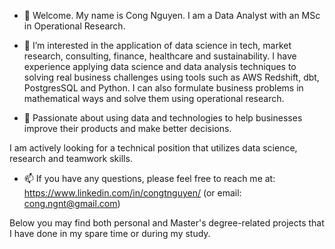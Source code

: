 - 👋  Welcome. My name is Cong Nguyen. I am a Data Analyst with an MSc in Operational Research.

- 👀 I’m interested in the application of data science in tech, market research, consulting, finance, healthcare and sustainability. I have experience applying data science and data analysis techniques to solving real business challenges using tools such as AWS Redshift, dbt, PostgresSQL and Python. I can also formulate business problems in mathematical ways and solve them using operational research.

- 💞️ Passionate about using data and technologies to help businesses improve their products and make better decisions.

I am actively looking for a technical position that utilizes data science, research and teamwork skills.

- 📫 If you have any questions, please feel free to reach me at: https://www.linkedin.com/in/congtnguyen/ (or email: cong.ngnt@gmail.com)

Below you may find both personal and Master's degree-related projects that I have done in my spare time or during my study.
